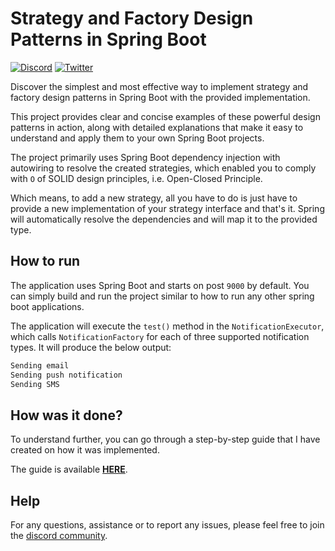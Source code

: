 # Strategy and Factory Design Patterns in Spring Boot

[![Discord](https://img.shields.io/badge/discord-design_patterns-purple)](https://discord.gg/kNhgfK8pNg)
[![Twitter](https://img.shields.io/badge/twitter-thegeekyasian-9cf)](https://www.twitter.com/thegeekyasian)

Discover the simplest and most effective way to implement strategy and factory design patterns in Spring Boot with the provided implementation. 

This project provides clear and concise examples of these powerful design patterns in action, along with detailed explanations that make it easy to understand and apply them to your own Spring Boot projects. 

The project primarily uses Spring Boot dependency injection with autowiring to resolve the created strategies, which enabled you to comply with `O` of SOLID design principles, i.e. Open-Closed Principle.

Which means, to add a new strategy, all you have to do is just have to provide a new implementation of your strategy interface and that's it.
Spring will automatically resolve the dependencies and will map it to the provided type.

## How to run

The application uses Spring Boot and starts on post `9000` by default.
You can simply build and run the project similar to how to run any other spring boot applications.

The application will execute the `test()` method in the `NotificationExecutor`, which calls `NotificationFactory` for each of three supported notification types.
It will produce the below output:

``` java
Sending email
Sending push notification
Sending SMS
```

## How was it done?
To understand further, you can go through a step-by-step guide that I have created on how it was implemented.

The guide is available **[HERE](https://thegeekyasian.com/strategy-pattern-spring-boot/)**.

## Help

For any questions, assistance or to report any issues, please feel free to join the [discord community](https://discord.gg/kNhgfK8pNg).
